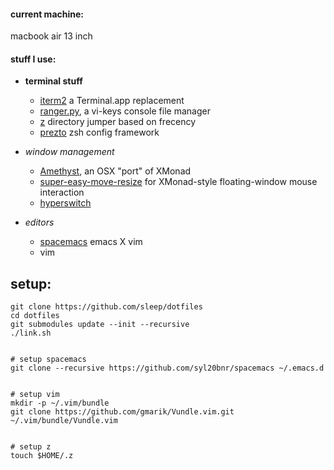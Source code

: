 #### current machine:
macbook air 13 inch

#### stuff I use:
- **terminal stuff**
  - [iterm2](https://www.iterm2.com) a Terminal.app replacement
  - [ranger.py](http://ranger.nongnu.org/), a vi-keys console file manager
  - [z](https://github.com/rupa/z) directory jumper based on frecency
  - [prezto](https://github.com/sorin-ionescu/prezto) zsh config framework

- *window management*
  - [Amethyst](https://github.com/ianyh/Amethyst), an OSX "port" of XMonad
  - [super-easy-move-resize](https://github.com/sleep/super-easy-move-resize.git) for XMonad-style floating-window mouse interaction
  - [hyperswitch](https://bahoom.com/hyperswitch)

- *editors*
  - [spacemacs](https://github.com/syl20bnr/spacemacs) emacs X vim
  - vim

## setup:
```
git clone https://github.com/sleep/dotfiles
cd dotfiles
git submodules update --init --recursive
./link.sh


# setup spacemacs
git clone --recursive https://github.com/syl20bnr/spacemacs ~/.emacs.d


# setup vim
mkdir -p ~/.vim/bundle
git clone https://github.com/gmarik/Vundle.vim.git ~/.vim/bundle/Vundle.vim


# setup z
touch $HOME/.z
```

